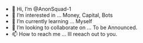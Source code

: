 - 👋 Hi, I’m @AnonSquad-1
- 👀 I’m interested in ... Money, Capital, Bots
- 🌱 I’m currently learning ... Myself
- 💞️ I’m looking to collaborate on ... To be Announced.
- 📫 How to reach me ... Ill reeach out to you.

<!---
AnonSquad-1/AnonSquad-1 is a ✨ special ✨ repository because its `README.md` (this file) appears on your GitHub profile.
You can click the Preview link to take a look at your changes.
--->
